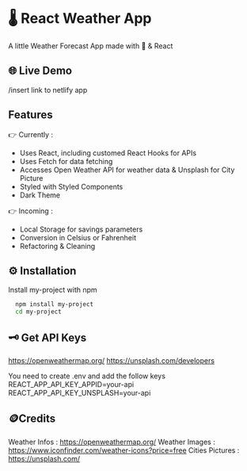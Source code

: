 
# 🌡️ React Weather App

A little Weather Forecast App made with 💖 & React


## 🌐 Live Demo
/insert link to netlify app
## Features
👉 Currently :
* Uses React, including customed React Hooks for APIs
* Uses Fetch for data fetching
* Accesses Open Weather API for weather data & Unsplash for City Picture
* Styled with Styled Components
* Dark Theme 

👉 Incoming :
* Local Storage for savings parameters 
* Conversion in Celsius or Fahrenheit
* Refactoring & Cleaning


## ⚙️ Installation

Install my-project with npm

```bash
  npm install my-project
  cd my-project
```
    
## 🗝️ Get API Keys
https://openweathermap.org/
https://unsplash.com/developers

You need to create .env and add the follow keys
REACT_APP_API_KEY_APPID=your-api
REACT_APP_API_KEY_UNSPLASH=your-api
## 🪙Credits
Weather Infos : https://openweathermap.org/
Weather Images : https://www.iconfinder.com/weather-icons?price=free
Cities Pictures : https://unsplash.com/

